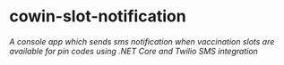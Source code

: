# cowin-slot-notification
###### A console app which sends sms notification when vaccination slots are available for pin codes using .NET Core and Twilio SMS integration
